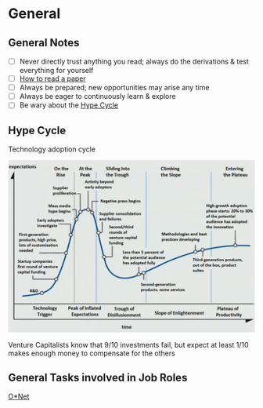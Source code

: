 # General

## General Notes

- [ ] Never directly trust anything you read; always do the derivations & test everything for yourself
- [ ] [How to read a paper](https://cseweb.ucsd.edu/~dstefan/cse227-spring19/papers/keshav:how.pdf)
- [ ] Always be prepared; new opportunities may arise any time
- [ ] Always be eager to continuously learn & explore
- [ ] Be wary about the [Hype Cycle](#hype-cycle)

## Hype Cycle

Technology adoption cycle

![image-20240603131423970](./assets/image-20240603131423970.png)

Venture Capitalists know that 9/10 investments fail, but expect at least 1/10 makes enough money to compensate for the others

## General Tasks involved in Job Roles

[O*Net](https://www.onetonline.org/)